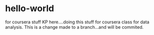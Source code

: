 # hello-world
for coursera stuff
KP here....doing this stuff for coursera class for data analysis. This is a change made to a branch...and will be commited. 
